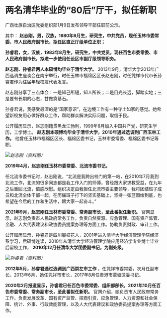 # 两名清华毕业的“80后”厅干，拟任新职

广西壮族自治区党委组织部1月9日发布领导干部任职前公示。

其中： **赵志刚，男，汉族，1980年9月生，研究生，中共党员，现任玉林市委常委、市人民政府副市长，拟任区直正厅级单位正职；**

**孙睿君，女，汉族，1983年8月生，研究生，中共党员，现任百色市委常委、市人民政府副市长，拟进一步使用任设区市副厅级领导职务。**

**赵志刚、孙睿君两人本硕博均毕业于清华大学。**
2013年9月，清华大学2013年广西选调生座谈会在南宁举行，时任玉林市福绵区区长赵志刚，时任凭祥市代市长孙睿君作为往届年轻校友代表发言。

赵志刚分享了三点体会：一是知己所短，知人所长；二是目光长远，脚踏实地；三是要有长期的心态，甘做奠基石。

孙睿君说，我感受最深的是“国家意识”，在边境工作有一种守土如家的感觉。她希望新校友用心做好群众工作，帮助群众解决实际问题，取信于民。

公开履历显示，赵志刚籍贯黑龙江勃利，1999年8月加入中国共产党，研究生学历，工学博士。
**赵志刚本硕博均毕业于清华大学，2010年通过选调到广西玉林工作。** 他曾任玉林市福绵区区长、福绵区委书记，玉林市委常委、福绵区委书记等职。

![](https://inews.gtimg.com/newsapp_bt/0/15603667939/1000)_赵志刚（资料图）_

**2019年4月，赵志刚任玉林市委常委、北流市委书记。**

任北流市委书记时，赵志刚说，“北流是我跨出校门的第一站，在2010年7月我到北流工作，北流的很多同志都是我工作入门的师傅，曾经跟大家求教受益，在九年之后重回北流，倍感欣慰。组织决定由我担任北流市委主要领导，我将团结班子成员和北流全体干部一起，在历届班子打下的坚实基础上，坚持一张蓝图绘到底，也希望在今后的工作和生活中，跟大家一起奋斗。”

**2021年9月，赵志刚任玉林市委常委、常务副市长，至此番拟任新职。**
官网显示，赵志刚负责市人民政府常务工作，负责自然资源、应急管理、国有资产监管、金融、人大代表建议和政协委员提案办理等方面工作。协助负责财政、审计工作。

公开履历显示，孙睿君是四川攀枝花人，2001年进入清华大学经济管理学院经济系学习，后硕博连读，2010年从清华大学经济管理学院应用经济学专业博士毕业后留校工作，
**2010年12月任清华大学团委副书记，为副处级。**

![](https://inews.gtimg.com/newsapp_bt/0/15603667963/1000)_孙睿君（资料图）_

**2012年5月，孙睿君通过选调到广西崇左市工作** ，任凭祥市委常委，次月任副市长。2013年6月，她任凭祥市市长，2017年8月任贵港市覃塘区委书记。

**2020年2月报道显示，孙睿君已任百色市委常委、组织部部长，2021年10月任百色市委常委、常务副市长，至此番拟任新职。**
官网介绍，她负责市人民政府常务工作。负责发展改革、国有资产监管、招商引资、应急管理、人力资源和社会保障、统计、外事、行政效能管理，以及人大代表建议和政协委员提案办理等方面工作。

